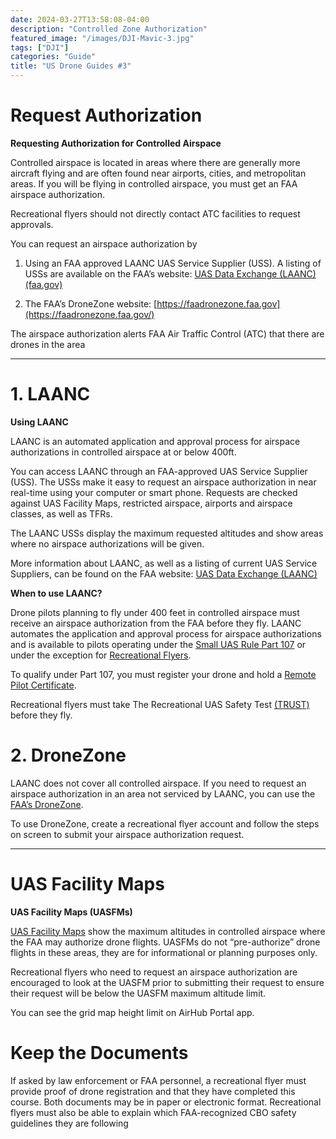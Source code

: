 ```yaml
---
date: 2024-03-27T13:58:08-04:00
description: "Controlled Zone Authorization"
featured_image: "/images/DJI-Mavic-3.jpg"
tags: ["DJI"]
categories: "Guide"
title: "US Drone Guides #3"
---
```


# Request Authorization

**Requesting Authorization for Controlled Airspace** 

Controlled airspace is located in areas where there are generally more aircraft flying and are often found near airports, cities, and metropolitan areas. If you will be flying in controlled airspace, you must get an FAA airspace authorization.

Recreational flyers should not directly contact ATC facilities to request approvals.

You can request an airspace authorization by

1. Using an FAA approved LAANC UAS Service Supplier (USS). A listing of USSs are available on the FAA’s website: [UAS Data Exchange (LAANC) (faa.gov)](https://www.faa.gov/uas/programs_partnerships/data_exchange/)

2. The FAA’s DroneZone website: [https://faadronezone.faa.gov](https://faadronezone.faa.gov/)

The airspace authorization alerts FAA Air Traffic Control (ATC) that there are drones in the area

***

# 1. LAANC

**Using LAANC**

LAANC is an automated application and approval process for airspace authorizations in controlled airspace at or below 400ft.

You can access LAANC through an FAA-approved UAS Service Supplier (USS). The USSs make it easy to request an airspace authorization in near real-time using your computer or smart phone. Requests are checked against UAS Facility Maps, restricted airspace, airports and airspace classes, as well as TFRs.

The LAANC USSs display the maximum requested altitudes and show areas where no airspace authorizations will be given.

More information about LAANC, as well as a listing of current UAS Service Suppliers, can be found on the FAA website: [UAS Data Exchange (LAANC)](https://www.faa.gov/uas/programs_partnerships/data_exchange/)



**When to use LAANC?**

Drone pilots planning to fly under 400 feet in controlled airspace must receive an airspace authorization from the FAA before they fly. LAANC automates the application and approval process for airspace authorizations and is available to pilots operating under the [Small UAS Rule Part 107](https://www.faa.gov/uas/commercial_operators) or under the exception for [Recreational Flyers](https://www.faa.gov/uas/recreational_flyers).

To qualify under Part 107, you must register your drone and hold a [Remote Pilot Certificate](https://www.faa.gov/uas/commercial_operators/become_a_drone_pilot).

Recreational flyers must take The Recreational UAS Safety Test [(TRUST)](https://www.faa.gov/uas/recreational_flyers/knowledge_test_updates) before they fly.



# 2. DroneZone

LAANC does not cover all controlled airspace. If you need to request an airspace authorization in an area not serviced by LAANC, you can use the [FAA’s DroneZone](https://faadronezone.faa.gov/).

To use DroneZone, create a recreational flyer account and follow the steps on screen to submit your airspace authorization request.



***

# UAS Facility Maps

**UAS Facility Maps (UASFMs)** 

[UAS Facility Maps](https://www.faa.gov/uas/commercial_operators/uas_facility_maps/) show the maximum altitudes in controlled airspace where the FAA may authorize drone flights. UASFMs do not “pre-authorize” drone flights in these areas, they are for informational or planning purposes only.

Recreational flyers who need to request an airspace authorization are encouraged to look at the UASFM prior to submitting their request to ensure their request will be below the UASFM maximum altitude limit.

You can see the grid map height limit on AirHub Portal app.



# Keep the Documents

If asked by law enforcement or FAA personnel, a recreational flyer must provide proof of drone registration and that they have completed this course. Both documents may be in paper or electronic format. Recreational flyers must also be able to explain which FAA-recognized CBO safety guidelines they are following 

